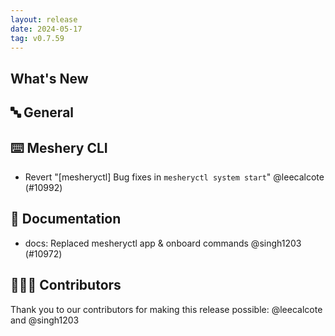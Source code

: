 ```yaml
---
layout: release
date: 2024-05-17
tag: v0.7.59
---
```


## What's New

## 🔤 General

## ⌨️ Meshery CLI

- Revert "[mesheryctl] Bug fixes in `mesheryctl system start`" @leecalcote (#10992)

## 📖 Documentation

- docs: Replaced mesheryctl app & onboard commands @singh1203 (#10972)

## 👨🏽‍💻 Contributors

Thank you to our contributors for making this release possible:
@leecalcote and @singh1203
